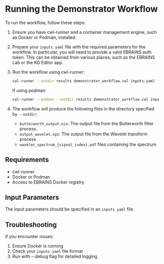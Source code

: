 # Running the Demonstrator Workflow

To run the workflow, follow these steps:

1. Ensure you have cwl-runner and a container management engine, such as Docker or Podman, installed.

2. Prepare your `inputs.yaml` file with the required parameters for the workflow.
   In particular, you will need to provide a valid EBRAINS auth token.
   This can be obtained from various places, such as the EBRAINS Lab or the KG Editor app.

3. Run the workflow using cwl-runner:

   ```bash
   cwl-runner --outdir results demonstrator_workflow.cwl inputs.yaml
   ```

   If using podman:

   ```bash
   cwl-runner --podman --outdir results demonstrator_workflow.cwl inputs.yaml
   ```

4. The workflow will produce the following files in the directory specified by `--outdir`:
    - `butterworth_output.nix`: The output file from the Butterworth filter process.
    - `output_wavelet.npz`: The output file from the Wavelet transform process.
    - `wavelet_spectrum_{signal_index}.pdf` files containing the spectrum

## Requirements

- cwl-runner
- Docker or Podman
- Access to EBRAINS Docker registry

## Input Parameters

The input parameters should be specified in an `inputs.yaml` file.

## Troubleshooting

If you encounter issues:

1. Ensure Docker is running
2. Check your `inputs.yaml` file format
3. Run with --debug flag for detailed logging
